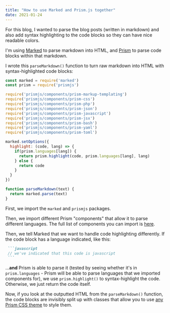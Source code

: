 ```yaml
---
title: "How to use Marked and Prism.js together"
date: 2021-01-24
---
```

For this blog, I wanted to parse the blog posts (written in markdown) and also add syntax highlighting to the code blocks so they can have nice readable colors.

I'm using [Marked](https://github.com/markedjs/marked) to parse markdown into HTML, and [Prism](https://github.com/PrismJS/prism) to parse code blocks within that markdown.

I wrote this `parseMarkdown()` function to turn raw markdown into HTML with syntax-highlighted code blocks:

```javascript
const marked = require('marked')
const prism = require('prismjs')

require('prismjs/components/prism-markup-templating')
require('prismjs/components/prism-css')
require('prismjs/components/prism-php')
require('prismjs/components/prism-json')
require('prismjs/components/prism-javascript')
require('prismjs/components/prism-jsx')
require('prismjs/components/prism-bash')
require('prismjs/components/prism-yaml')
require('prismjs/components/prism-toml')

marked.setOptions({
  highlight: (code, lang) => {
    if(prism.languages[lang]) {
      return prism.highlight(code, prism.languages[lang], lang)
    } else {
      return code
    }
  }
})

function parseMarkdown(text) {
  return marked.parse(text)
}
```

First, we import the `marked` and `prismjs` packages.

Then, we import different Prism "components" that allow it to parse different languages. The full list of components you can import is [here](https://github.com/PrismJS/prism/tree/master/components).

Then, we tell Marked that we want to handle code highlighting differently. If the code block has a language indicated, like this:

<!-- Spaces before the contents of this code block so they're not actually rendered as a code block. -->
````markdown
 ```javascript
 // we've indicated that this code is javascript
 ```
````

...**and** Prism is able to parse it (tested by seeing whether it's in `prism.languages` - Prism will be able to parse languages that we imported components for), we use `prism.highlight()` to syntax-highlight the code. Otherwise, we just return the code itself.

Now, if you look at the outputted HTML from the `parseMarkdown()` function, the code blocks are invisibly split up with classes that allow you to use [any Prism CSS theme](https://github.com/PrismJS/prism-themes) to style them.
